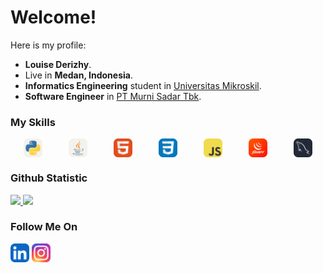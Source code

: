 # Welcome! 

Here is my profile:
 * **Louise Derizhy**.<br>
 * Live in **Medan, Indonesia**.<br>
 * **Informatics Engineering** student in [Universitas Mikroskil](https://www.mikroskil.ac.id/).
 * **Software Engineer** in [PT Murni Sadar Tbk](https://rsmurniteguh.com/).<br>

### My Skills
<div style="display:flex; justify-content:space-around;">
  <img src="icons/Python-Light.svg" width="30">
  <img src="icons/Java-Light.svg" width="30">
  <img src="icons/HTML.svg" width="30">
  <img src="icons/CSS.svg" width="30">
  <img src="icons/JavaScript.svg" width="30">
  <img src="icons/JQuery.svg" width="30">
  <img src="icons/MySQL-Dark.svg" width="30">
</div>

### Github Statistic
<p align="left">
<a href="https://github.com/DerizhyLouise">
  <img height="180em" src="https://github-readme-stats-eight-theta.vercel.app/api?username=DerizhyLouise&show_icons=true&theme=synthwave&include_all_commits=true&count_private=true"/>
  <img height="180em" src="https://github-readme-stats-eight-theta.vercel.app/api/top-langs/?username=DerizhyLouise&layout=compact&langs_count=8&theme=synthwave"/>
</a>
</p>

### Follow Me On
<div>
  <a href="https://www.linkedin.com/in/louisederizhy"><img src="icons/LinkedIn.svg" width="30"></a>
  <a href="https://www.instagram.com/derizheese/"><img src="icons/Instagram.svg" width="30"></a>
</div>
